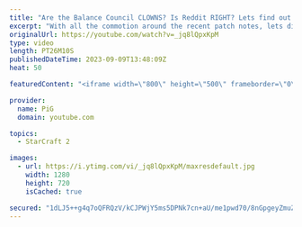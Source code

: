 ```yaml
---
title: "Are the Balance Council CLOWNS? Is Reddit RIGHT? Lets find out! | r/StarCraft2"
excerpt: "With all the commotion around the recent patch notes, lets dive onto reddit and see what some members of the community have on their minds, some of which comes off as interesting criticism, and other as mindless rambling. Lets go dumpster diving into r/StarCraft2!  -- 🐷 Second Channel for Learning StarCraft"
originalUrl: https://youtube.com/watch?v=_jq8lQpxKpM
type: video
length: PT26M10S
publishedDateTime: 2023-09-09T13:48:09Z
heat: 50

featuredContent: "<iframe width=\"800\" height=\"500\" frameborder=\"0\" src=\"https://www.youtube.com/embed/_jq8lQpxKpM\" allow=\"accelerometer; autoplay; encrypted-media; gyroscope; picture-in-picture\" allowfullscreen></iframe>"

provider:
  name: PiG
  domain: youtube.com

topics:
  - StarCraft 2

images:
  - url: https://i.ytimg.com/vi/_jq8lQpxKpM/maxresdefault.jpg
    width: 1280
    height: 720
    isCached: true

secured: "1dLJ5++g4q7oQFRQzV/kCJPWjY5ms5DPNk7cn+aU/me1pwd70/8nGpgeyZmuZH1b67RUJTrDnV/n2QKucV/4wKKTNMPWbneLOlBll8ZIZZGAOB4K2GpGjMAxkw1W/t5H2y6e1qPGHmBluwer4wGn0a2hNjqE127ifvRyf4OtZGskxlbyQcgvtofWZkQHumOdXOK2GdlXO60C5kDaTco+tkKsOMQ9mPljwrCkiNXYaH4k6bjwNEzISkXVx+t5MvhvOMYHF6unz7Q2/Qs9pcpIkXxnWA3KNtptl0fmCbMcKELBuZ4NkX1UPiC0vly+1ngmBi2du9jcYX6K+2qI8ZkUGdtNsmN48MhNN7ebI0Wg4UhgY8gjl48sb11n4SYXXIsZk8OAZnZfs+gQ6+g7lCviuBdveYZDYkWBrY46c1a2xXo=;iJhZELrYjsoMt4HdfZup+g=="
---
```


